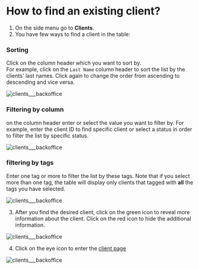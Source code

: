 # How to find an existing client?
 
1. On the side menu go to **Clients**.
2. You have few ways to find a client in the table:

### Sorting 
Click on the column header which you want to sort by.  
For example, click on the `Last Name` column header to sort the list by the clients' last names. Click again to change the order from ascending to descending and vice versa.

![clients___backoffice](https://user-images.githubusercontent.com/20393485/44710234-4f88ca00-aab4-11e8-856a-9dbc103616bd.jpg)

### Filtering by column
on the column header enter or select the value you want to filter by. 
For example, enter the client ID to find specific client or select a status in order to filter the list by specific status.

![clients___backoffice](https://user-images.githubusercontent.com/20393485/44710366-a393ae80-aab4-11e8-92e6-38160bc4cdb5.jpg)

### filtering by tags
Enter one tag or more to filter the list by these tags. Note that if you select more than one tag, the table will display only clients that tagged with **all** the tags you have selected.

![clients___backoffice](https://user-images.githubusercontent.com/20393485/44710635-3df3f200-aab5-11e8-9489-fedb7301f831.jpg)

3. After you find the desired client, click on the green icon to reveal more information about the client. Click on the red icon to hide the additional information.

![clients___backoffice](https://user-images.githubusercontent.com/20393485/44711481-23bb1380-aab7-11e8-84d0-02855390ffac.jpg)

4. Click on the eye icon to enter the [client page](../client/understanding-client-page.md)

![clients___backoffice](https://user-images.githubusercontent.com/20393485/44711607-68df4580-aab7-11e8-8ed2-d6e93ad22cd8.jpg)
